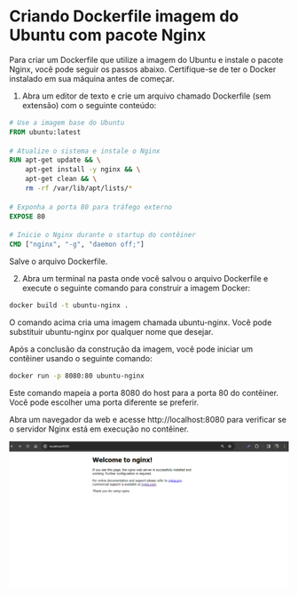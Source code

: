 # Criando Dockerfile imagem do Ubuntu com pacote Nginx

Para criar um Dockerfile que utilize a imagem do Ubuntu e instale o pacote Nginx, você pode seguir os passos abaixo. Certifique-se de ter o Docker instalado em sua máquina antes de começar.

1. Abra um editor de texto e crie um arquivo chamado Dockerfile (sem extensão) com o seguinte conteúdo:
   

```Dockerfile
# Use a imagem base do Ubuntu
FROM ubuntu:latest

# Atualize o sistema e instale o Nginx
RUN apt-get update && \
    apt-get install -y nginx && \
    apt-get clean && \
    rm -rf /var/lib/apt/lists/*

# Exponha a porta 80 para tráfego externo
EXPOSE 80

# Inicie o Nginx durante o startup do contêiner
CMD ["nginx", "-g", "daemon off;"]

```

Salve o arquivo Dockerfile.

2. Abra um terminal na pasta onde você salvou o arquivo Dockerfile e execute o seguinte comando para construir a imagem Docker:

```bash 
docker build -t ubuntu-nginx .
```

O comando acima cria uma imagem chamada ubuntu-nginx. Você pode substituir ubuntu-nginx por qualquer nome que desejar.

Após a conclusão da construção da imagem, você pode iniciar um contêiner usando o seguinte comando:

```bash 
docker run -p 8080:80 ubuntu-nginx

```

Este comando mapeia a porta 8080 do host para a porta 80 do contêiner. Você pode escolher uma porta diferente se preferir.

Abra um navegador da web e acesse http://localhost:8080 para verificar se o servidor Nginx está em execução no contêiner.

![Alt text](image.png)